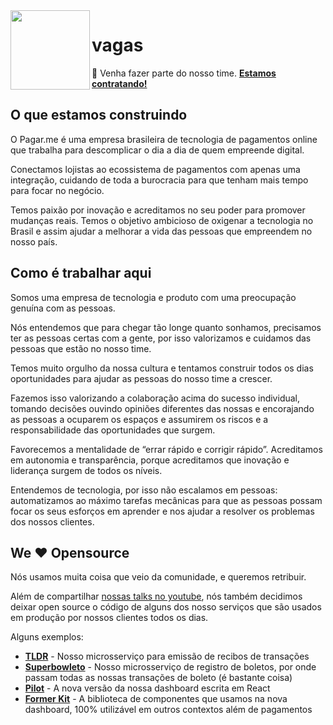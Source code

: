 <img src="https://github.com/pagarme.png?v=4&s=200" width="127px" height="127px" align="left"/>

# vagas

:handshake: Venha fazer parte do nosso time. [**Estamos contratando!**](https://pagarme.workable.com)

## O que estamos construindo

O Pagar.me é uma empresa brasileira de tecnologia de pagamentos online que trabalha para descomplicar o dia a dia de quem empreende digital.

Conectamos lojistas ao ecossistema de pagamentos com apenas uma integração, cuidando de toda a burocracia para que tenham mais tempo para focar no negócio.

Temos paixão por inovação e acreditamos no seu poder para promover mudanças reais. Temos o objetivo ambicioso de oxigenar a tecnologia no Brasil e assim ajudar a melhorar a vida das pessoas que empreendem no nosso país.

## Como é trabalhar aqui

Somos uma empresa de tecnologia e produto com uma preocupação genuína com as pessoas.

Nós entendemos que para chegar tão longe quanto sonhamos, precisamos ter as pessoas certas com a gente, por isso valorizamos e cuidamos das pessoas que estão no nosso time.

Temos muito orgulho da nossa cultura e tentamos construir todos os dias oportunidades para ajudar as pessoas do nosso time a crescer.

Fazemos isso valorizando a colaboração acima do sucesso individual, tomando decisões ouvindo opiniões diferentes das nossas e encorajando as pessoas a ocuparem os espaços e assumirem os riscos e a responsabilidade das oportunidades que surgem.

Favorecemos a mentalidade de “errar rápido e corrigir rápido”. Acreditamos em autonomia e transparência, porque acreditamos que inovação e liderança surgem de todos os níveis. 

Entendemos de tecnologia, por isso não escalamos em pessoas: automatizamos ao máximo tarefas mecânicas para que as pessoas possam focar os seus esforços em aprender e nos ajudar a resolver os problemas dos nossos clientes.

## We :heart: Opensource

Nós usamos muita coisa que veio da comunidade, e queremos retribuir. 

Além de compartilhar [nossas talks no youtube](https://www.youtube.com/channel/UCNhSCufrcOMeFvzEM7tt9Lw), nós também decidimos deixar open source o código de alguns dos nosso serviços que são usados em produção por nossos clientes todos os dias. 

Alguns exemplos:

* [**TLDR**](https://github.com/pagarme/tldr) - Nosso microsserviço para emissão de recibos de transações
* [**Superbowleto**](https://github.com/pagarme/superbowleto) - Nosso microsserviço de registro de boletos, por onde passam todas as nossas transações de boleto (é bastante coisa)
* [**Pilot**](https://github.com/pagarme/pilot) - A nova versão da nossa dashboard escrita em React
* [**Former Kit**](https://github.com/pagarme/former-kit) - A biblioteca de componentes que usamos na nova dashboard, 100% utilizável em outros contextos além de pagamentos
